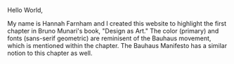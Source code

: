 Hello World, 

My name is Hannah Farnham and I created this website to highlight the first chapter in Bruno Munari's book, "Design as Art." The color (primary) and fonts (sans-serif geometric) are reminisent of the Bauhaus movement, which is mentioned within the chapter. The Bauhaus Manifesto has a similar notion to this chapter as well. 
